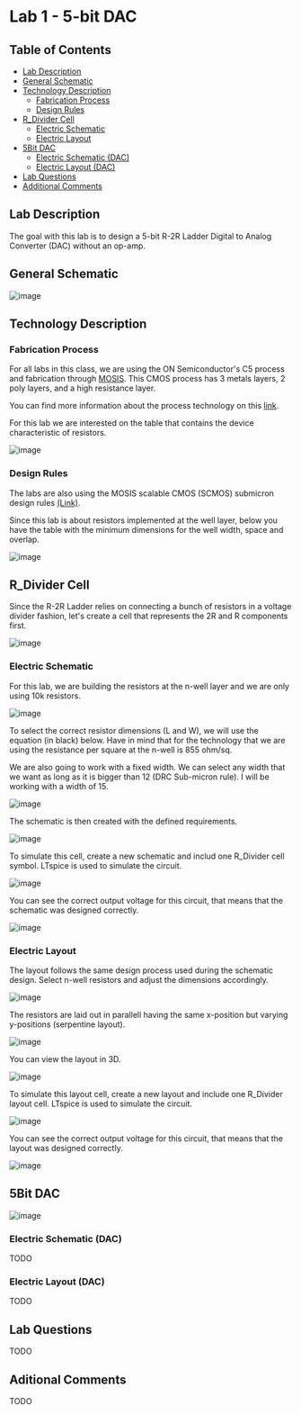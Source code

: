 # Lab 1 - 5-bit DAC

## Table of Contents
- [Lab Description](#lab-description)
- [General Schematic](#general-schematic)
- [Technology Description](#technology-description)
  - [Fabrication Process](#fabrication-process)
  - [Design Rules](#design-rules)
- [R_Divider Cell](#r_divider-cell)
  - [Electric Schematic](#electric-schematic)
  - [Electric Layout](#electric-layout)
- [5Bit DAC](#5bit-dac)
  - [Electric Schematic (DAC)](#electric-schematic-(dac))
  - [Electric Layout (DAC)](#electric-layout-(dac))
- [Lab Questions](#lab-questions)
- [Additional Comments](#additional-comments)

## Lab Description
The goal with this lab is to design a 5-bit R-2R Ladder Digital to Analog Converter (DAC) without an op-amp.

## General Schematic
![image](https://github.com/gfm16617/ENCE_3501_VLSI_Class2023/blob/main/Lab_1/images/5bit_DAC_schematic.png)

## Technology Description

### Fabrication Process

For all labs in this class, we are using the ON Semiconductor's C5 process and fabrication through [MOSIS](https://www.themosisservice.com/). This CMOS process has 3 metals layers, 2 poly layers, and a high resistance layer.

You can find more information about the process technology on this [link](https://www.onsemi.com/site/pdf/C5-D.PDF).

For this lab we are interested on the table that contains the device characteristic of resistors.

![image](https://github.com/gfm16617/ENCE_3501_VLSI_Class2023/blob/main/Lab_1/images/resistor_c5_process.png)

### Design Rules

The labs are also using the MOSIS scalable CMOS (SCMOS) submicron design rules [(Link)](https://www.egr.msu.edu/classes/ece410/demlow/files/DRC_rule_scmos.pdf).

Since this lab is about resistors implemented at the well layer, below you have the table with the minimum dimensions for the well width, space and overlap.

![image](https://github.com/gfm16617/ENCE_3501_VLSI_Class2023/blob/main/Lab_1/images/submicron_drc_rules.png)

## R_Divider Cell

Since the R-2R Ladder relies on connecting a bunch of resistors in a voltage divider fashion, let's create a cell that represents the 2R and R components first.

![image](https://github.com/gfm16617/ENCE_3501_VLSI_Class2023/blob/main/Lab_1/images/dac_subsection.png)

### Electric Schematic

For this lab, we are building the resistors at the n-well layer and we are only using 10k resistors.

![image](https://github.com/gfm16617/ENCE_3501_VLSI_Class2023/blob/main/Lab_1/images/n_well_menu.png)

To select the correct resistor dimensions (L and W), we will use the equation (in black) below. Have in mind that for the technology that we are using the resistance per square at the n-well is 855 ohm/sq.

We are also going to work with a fixed width. We can select any width that we want as long as it is bigger than 12 (DRC Sub-micron rule). I will be working with a width of 15.

![image](https://github.com/gfm16617/ENCE_3501_VLSI_Class2023/blob/main/Lab_1/images/n_well_RCalc.jpg)

The schematic is then created with the defined requirements.

![image](https://github.com/gfm16617/ENCE_3501_VLSI_Class2023/blob/main/Lab_1/images/r_divider_sch.png)

To simulate this cell, create a new schematic and includ one R_Divider cell symbol. LTspice is used to simulate the circuit.

![image](https://github.com/gfm16617/ENCE_3501_VLSI_Class2023/blob/main/Lab_1/images/r_divider_sim.png)

You can see the correct output voltage for this circuit, that means that the schematic was designed correctly.

![image](https://github.com/gfm16617/ENCE_3501_VLSI_Class2023/blob/main/Lab_1/images/r_divider_sim_spice.png)

### Electric Layout

The layout follows the same design process used during the schematic design. Select n-well resistors and adjust the dimensions accordingly.

![image](https://github.com/gfm16617/ENCE_3501_VLSI_Class2023/blob/main/Lab_1/images/n_well_lay_menu.png)

The resistors are laid out in parallell having the same x-position but varying y-positions (serpentine layout).

![image](https://github.com/gfm16617/ENCE_3501_VLSI_Class2023/blob/main/Lab_1/images/r_divider_lay.png)

You can view the layout in 3D.

![image](https://github.com/gfm16617/ENCE_3501_VLSI_Class2023/blob/main/Lab_1/images/r_divider_lay_3D.png)

To simulate this layout cell, create a new layout and include one R_Divider layout cell. LTspice is used to simulate the circuit.

![image](https://github.com/gfm16617/ENCE_3501_VLSI_Class2023/blob/main/Lab_1/images/r_divider_lay_sim.png)

You can see the correct output voltage for this circuit, that means that the layout was designed correctly.

![image](https://github.com/gfm16617/ENCE_3501_VLSI_Class2023/blob/main/Lab_1/images/r_divider_lay_sim_spice.png)

## 5Bit DAC

![image](https://github.com/gfm16617/ENCE_3501_VLSI_Class2023/blob/main/Lab_1/images/project_cells.png)

### Electric Schematic (DAC)

TODO

### Electric Layout (DAC)

TODO

## Lab Questions

TODO

## Aditional Comments

TODO
